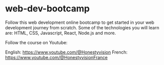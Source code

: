 # web-dev-bootcamp

Follow this web development online bootcamp to get started in your web development journey from scratch.
Some of the technologies you will learn are: HTML, CSS, Javascript, React, Node.js and more.

Follow the course on Youtube:

English: https://www.youtube.com/@Honestyvision
French: https://www.youtube.com/@HonestyvisionFrance
